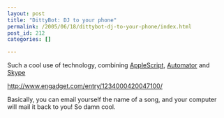 ```yaml
---
layout: post
title: "DittyBot: DJ to your phone"
permalink: /2005/06/18/dittybot-dj-to-your-phone/index.html
post_id: 212
categories: []

---
```


 Such a cool use of technology, combining <a href="http://www.apple.com/macosx/features/applescript/">AppleScript</a>, <a href="http://www.apple.com/macosx/features/automator/">Automator</a> and <a href="http://www.skype.com">Skype</a>

http://www.engadget.com/entry/1234000420047100/

Basically, you can email yourself the name of a song, and your computer will mail it back to you! So damn cool.

